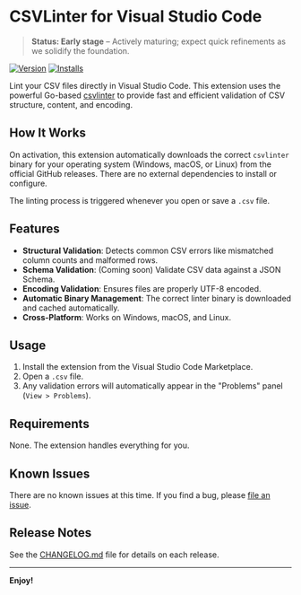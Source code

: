 # CSVLinter for Visual Studio Code

> **Status: Early stage** – Actively maturing; expect quick refinements as we solidify the foundation.

[![Version](https://img.shields.io/visual-studio-marketplace/v/csvlinter.csvlinter-vscode?label=VS%20Marketplace)](https://marketplace.visualstudio.com/items?itemName=csvlinter.csvlinter-vscode)
[![Installs](https://img.shields.io/visual-studio-marketplace/i/csvlinter.csvlinter-vscode)](https://marketplace.visualstudio.com/items?itemName=csvlinter.csvlinter-vscode)

Lint your CSV files directly in Visual Studio Code. This extension uses the powerful Go-based [csvlinter](https://github.com/csvlinter/csvlinter) to provide fast and efficient validation of CSV structure, content, and encoding.


## How It Works

On activation, this extension automatically downloads the correct `csvlinter` binary for your operating system (Windows, macOS, or Linux) from the official GitHub releases. There are no external dependencies to install or configure.

The linting process is triggered whenever you open or save a `.csv` file.

## Features

- **Structural Validation**: Detects common CSV errors like mismatched column counts and malformed rows.
- **Schema Validation**: (Coming soon) Validate CSV data against a JSON Schema.
- **Encoding Validation**: Ensures files are properly UTF-8 encoded.
- **Automatic Binary Management**: The correct linter binary is downloaded and cached automatically.
- **Cross-Platform**: Works on Windows, macOS, and Linux.

## Usage

1.  Install the extension from the Visual Studio Code Marketplace.
2.  Open a `.csv` file.
3.  Any validation errors will automatically appear in the "Problems" panel (`View > Problems`).

## Requirements

None. The extension handles everything for you.

## Known Issues

There are no known issues at this time. If you find a bug, please [file an issue](https://github.com/csvlinter/vscode-extension/issues).

## Release Notes

See the [CHANGELOG.md](CHANGELOG.md) file for details on each release.

---

**Enjoy!**
